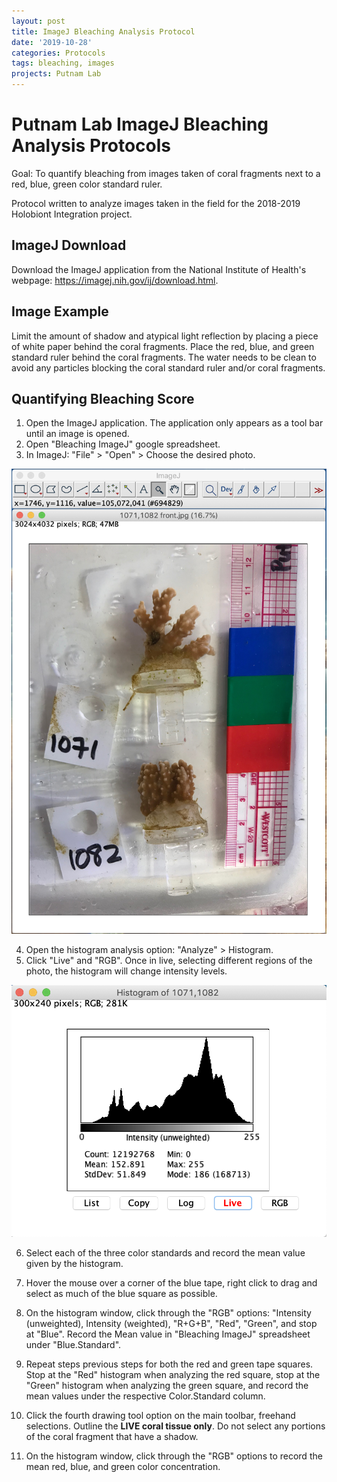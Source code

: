 ```yaml
---
layout: post
title: ImageJ Bleaching Analysis Protocol
date: '2019-10-28'
categories: Protocols
tags: bleaching, images
projects: Putnam Lab
---
```


# Putnam Lab ImageJ Bleaching Analysis Protocols

Goal: To quantify bleaching from images taken of coral fragments next to a red, blue, green color standard ruler.  

Protocol written to analyze images taken in the field for the 2018-2019 Holobiont Integration project.

## ImageJ Download

Download the ImageJ application from the National Institute of Health's webpage:
https://imagej.nih.gov/ij/download.html.  

## Image Example  
Limit the amount of shadow and atypical light reflection by placing a piece of white paper behind the coral fragments. Place the red, blue, and green standard ruler behind the coral fragments. The water needs to be clean to avoid any particles blocking the coral standard ruler and/or coral fragments.

## Quantifying Bleaching Score
1. Open the ImageJ application. The application only appears as a tool bar until an image is opened.  
2. Open "Bleaching ImageJ" google spreadsheet.    
3. In ImageJ: "File" > "Open" > Choose the desired photo.

![imageJ](https://github.com/emmastrand/EmmaStrand_Notebook/blob/master/images/ImageJ_1.png?raw=true)

4. Open the histogram analysis option: "Analyze" > Histogram.  
5. Click "Live" and "RGB". Once in live, selecting different regions of the photo, the histogram will change intensity levels.  

![image](https://github.com/emmastrand/EmmaStrand_Notebook/blob/master/images/ImageJ_3.png?raw=true)

6. Select each of the three color standards and record the mean value given by the histogram.  
  1. Hover the mouse over a corner of the blue tape, right click to drag and select as much of the blue square as possible.  
  2. On the histogram window, click through the "RGB" options: "Intensity (unweighted), Intensity (weighted), "R+G+B", "Red", "Green", and stop at "Blue". Record the Mean value in "Bleaching ImageJ" spreadsheet under "Blue.Standard".  
  3. Repeat steps previous steps for both the red and green tape squares. Stop at the "Red" histogram when analyzing the red square, stop at the "Green" histogram when analyzing the green square, and record the mean values under the respective Color.Standard column.  



7. Click the fourth drawing tool option on the main toolbar, freehand selections. Outline the **LIVE coral tissue only**. Do not select any portions of the coral fragment that have a shadow.    
8. On the histogram window, click through the "RGB" options to record the mean red, blue, and green color concentration.
